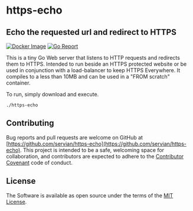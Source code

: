 # https-echo

## Echo the requested url and redirect to HTTPS

[![Docker Image](https://img.shields.io/badge/docker-vibrato%2Fhttps--echo-blue.svg)](https://hub.docker.com/r/vibrato/https-echo/)
[![Go Report](https://goreportcard.com/badge/github.com/servian/https-echo)](https://goreportcard.com/report/github.com/servian/https-echo)

This is a tiny Go Web server that listens to HTTP requests and redirects them to HTTPS. Intended to run beside an HTTPS protected website or be used in conjunction with a load-balancer to keep HTTPS Everywhere. It compiles to a less than 10MB and can be used in a "FROM scratch" container.

To run, simply download and execute.

    ./https-echo

## Contributing

Bug reports and pull requests are welcome on GitHub at [https://github.com/servian/https-echo](https://github.com/servian/https-echo). This project is intended to be a safe, welcoming space for collaboration, and contributors are expected to adhere to the [Contributor Covenant](http://contributor-covenant.org) code of conduct.

## License

The Software is available as open source under the terms of the [MIT License](http://opensource.org/licenses/MIT).

